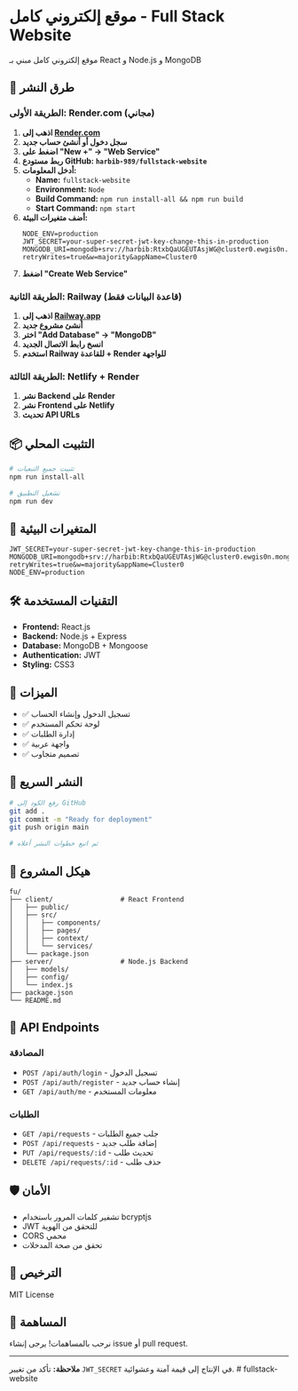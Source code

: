 # موقع إلكتروني كامل - Full Stack Website

موقع إلكتروني كامل مبني بـ React و Node.js و MongoDB

## 🚀 طرق النشر

### الطريقة الأولى: Render.com (مجاني)

1. **اذهب إلى [Render.com](https://render.com)**
2. **سجل دخول أو أنشئ حساب جديد**
3. **اضغط على "New +" → "Web Service"**
4. **ربط مستودع GitHub: `harbib-989/fullstack-website`**
5. **أدخل المعلومات:**
   - **Name:** `fullstack-website`
   - **Environment:** `Node`
   - **Build Command:** `npm run install-all && npm run build`
   - **Start Command:** `npm start`
6. **أضف متغيرات البيئة:**
   ```
   NODE_ENV=production
   JWT_SECRET=your-super-secret-jwt-key-change-this-in-production
   MONGODB_URI=mongodb+srv://harbib:RtxbQaUGEUTAsjWG@cluster0.ewgis0n.mongodb.net/?retryWrites=true&w=majority&appName=Cluster0
   ```
7. **اضغط "Create Web Service"**

### الطريقة الثانية: Railway (قاعدة البيانات فقط)

1. **اذهب إلى [Railway.app](https://railway.app)**
2. **أنشئ مشروع جديد**
3. **اختر "Add Database" → "MongoDB"**
4. **انسخ رابط الاتصال الجديد**
5. **استخدم Railway للقاعدة + Render للواجهة**

### الطريقة الثالثة: Netlify + Render

1. **نشر Backend على Render**
2. **نشر Frontend على Netlify**
3. **تحديث API URLs**

## 📦 التثبيت المحلي

```bash
# تثبيت جميع التبعيات
npm run install-all

# تشغيل التطبيق
npm run dev
```

## 🔧 المتغيرات البيئية

```env
JWT_SECRET=your-super-secret-jwt-key-change-this-in-production
MONGODB_URI=mongodb+srv://harbib:RtxbQaUGEUTAsjWG@cluster0.ewgis0n.mongodb.net/?retryWrites=true&w=majority&appName=Cluster0
NODE_ENV=production
```

## 🛠️ التقنيات المستخدمة

- **Frontend:** React.js
- **Backend:** Node.js + Express
- **Database:** MongoDB + Mongoose
- **Authentication:** JWT
- **Styling:** CSS3

## 📱 الميزات

- ✅ تسجيل الدخول وإنشاء الحساب
- ✅ لوحة تحكم المستخدم
- ✅ إدارة الطلبات
- ✅ واجهة عربية
- ✅ تصميم متجاوب

## 🚀 النشر السريع

```bash
# رفع الكود إلى GitHub
git add .
git commit -m "Ready for deployment"
git push origin main

# ثم اتبع خطوات النشر أعلاه
```

## 📁 هيكل المشروع

```
fu/
├── client/                 # React Frontend
│   ├── public/
│   ├── src/
│   │   ├── components/
│   │   ├── pages/
│   │   ├── context/
│   │   └── services/
│   └── package.json
├── server/                 # Node.js Backend
│   ├── models/
│   ├── config/
│   └── index.js
├── package.json
└── README.md
```

## 🔧 API Endpoints

### المصادقة
- `POST /api/auth/login` - تسجيل الدخول
- `POST /api/auth/register` - إنشاء حساب جديد
- `GET /api/auth/me` - معلومات المستخدم

### الطلبات
- `GET /api/requests` - جلب جميع الطلبات
- `POST /api/requests` - إضافة طلب جديد
- `PUT /api/requests/:id` - تحديث طلب
- `DELETE /api/requests/:id` - حذف طلب

## 🛡️ الأمان

- تشفير كلمات المرور باستخدام bcryptjs
- JWT للتحقق من الهوية
- CORS محمي
- تحقق من صحة المدخلات

## 📝 الترخيص

MIT License

## 🤝 المساهمة

نرحب بالمساهمات! يرجى إنشاء issue أو pull request.

---

**ملاحظة:** تأكد من تغيير `JWT_SECRET` في الإنتاج إلى قيمة آمنة وعشوائية. #   f u l l s t a c k - w e b s i t e 
 
 